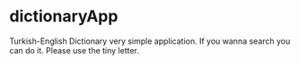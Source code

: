 # dictionaryApp
Turkish-English Dictionary very simple application. If you wanna search you can do it. Please use the tiny letter.

